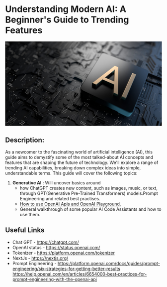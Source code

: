 # Understanding Modern AI: A Beginner's Guide to Trending Features
![ScreenShot](/images/AI.PNG?raw=true)

## Description:
As a newcomer to the fascinating world of artificial intelligence (AI), this guide aims to demystify some of the most talked-about AI concepts and features that are shaping the future of technology. We'll explore a range of trending AI capabilities, breaking down complex ideas into simple, understandable terms. This guide will cover the following topics:

1. **Generative AI** : Will uncover basics around 
    - how ChatGPT creates new content, such as images, music, or text, through GPT(Generative Pre-Trained Transformers) models.Prompt Engineering and related best practises.  
    - [How to use OpenAI Apis and OpenAI Playground.](https://github.com/arijitdeb1/AI-101/blob/main/OpenAI.md) 
    - General walkthrough of some popular AI Code Assistants and how to use them. 



## Useful Links

* Chat GPT - https://chatgpt.com/
* OpenAI status - https://status.openai.com/
* Tokenizer - https://platform.openai.com/tokenizer
* NextJs - https://nextjs.org/
* Prompt Engineering - 
  https://platform.openai.com/docs/guides/prompt-engineering/six-strategies-for-getting-better-results
  https://help.openai.com/en/articles/6654000-best-practices-for-prompt-engineering-with-the-openai-api
